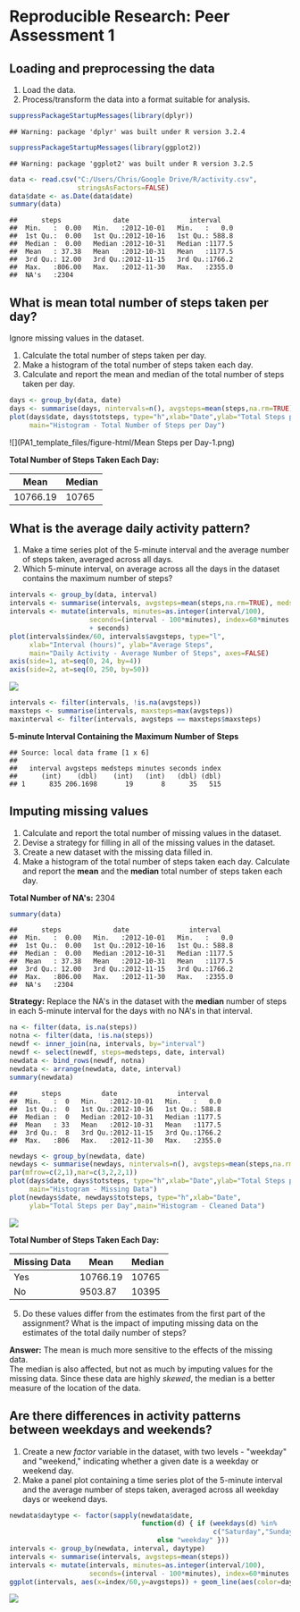 # Reproducible Research: Peer Assessment 1


## Loading and preprocessing the data

1. Load the data.  
2. Process/transform the data into a format suitable for analysis.  


```r
suppressPackageStartupMessages(library(dplyr))
```

```
## Warning: package 'dplyr' was built under R version 3.2.4
```

```r
suppressPackageStartupMessages(library(ggplot2))
```

```
## Warning: package 'ggplot2' was built under R version 3.2.5
```

```r
data <- read.csv("C:/Users/Chris/Google Drive/R/activity.csv", 
                 stringsAsFactors=FALSE)
data$date <- as.Date(data$date)
summary(data)
```

```
##      steps             date               interval     
##  Min.   :  0.00   Min.   :2012-10-01   Min.   :   0.0  
##  1st Qu.:  0.00   1st Qu.:2012-10-16   1st Qu.: 588.8  
##  Median :  0.00   Median :2012-10-31   Median :1177.5  
##  Mean   : 37.38   Mean   :2012-10-31   Mean   :1177.5  
##  3rd Qu.: 12.00   3rd Qu.:2012-11-15   3rd Qu.:1766.2  
##  Max.   :806.00   Max.   :2012-11-30   Max.   :2355.0  
##  NA's   :2304
```


## What is mean total number of steps taken per day?

Ignore missing values in the dataset.  
1. Calculate the total number of steps taken per day.  
2. Make a histogram of the total number of steps taken each day.  
3. Calculate and report the mean and median of the total number of steps taken 
per day.  


```r
days <- group_by(data, date)
days <- summarise(days, nintervals=n(), avgsteps=mean(steps,na.rm=TRUE), totsteps=nintervals*avgsteps)
plot(days$date, days$totsteps, type="h",xlab="Date",ylab="Total Steps per Day",
     main="Histogram - Total Number of Steps per Day")
```

![](PA1_template_files/figure-html/Mean Steps per Day-1.png)<!-- -->

__Total Number of Steps Taken Each Day:__  

   Mean   |   Median  
--------- | -----------  
10766.19 | 10765  


## What is the average daily activity pattern?

1. Make a time series plot of the 5-minute interval and the average number of 
steps taken, averaged across all days.
2. Which 5-minute interval, on average across all the days in the dataset 
contains the maximum number of steps?

```r
intervals <- group_by(data, interval)
intervals <- summarise(intervals, avgsteps=mean(steps,na.rm=TRUE), medsteps=median(steps,na.rm=TRUE))
intervals <- mutate(intervals, minutes=as.integer(interval/100), 
                    seconds=(interval - 100*minutes), index=60*minutes 
                    + seconds)
plot(intervals$index/60, intervals$avgsteps, type="l", 
     xlab="Interval (hours)", ylab="Average Steps", 
     main="Daily Activity - Average Number of Steps", axes=FALSE)
axis(side=1, at=seq(0, 24, by=4))
axis(side=2, at=seq(0, 250, by=50))
```

![](PA1_template_files/figure-html/unnamed-chunk-1-1.png)<!-- -->

```r
intervals <- filter(intervals, !is.na(avgsteps))
maxsteps <- summarise(intervals, maxsteps=max(avgsteps))
maxinterval <- filter(intervals, avgsteps == maxsteps$maxsteps)
```

__5-minute Interval Containing the Maximum Number of Steps__  

```
## Source: local data frame [1 x 6]
## 
##   interval avgsteps medsteps minutes seconds index
##      (int)    (dbl)    (int)   (int)   (dbl) (dbl)
## 1      835 206.1698       19       8      35   515
```


## Imputing missing values

1. Calculate and report the total number of missing values in the dataset.  
2. Devise a strategy for filling in all of the missing values in the dataset.  
3. Create a new dataset with the missing data filled in.  
4. Make a histogram of the total number of steps taken each day.  Calculate and 
report the __mean__ and the __median__ total number of steps taken each day.  

__Total Number of NA's:__ 2304


```r
summary(data)
```

```
##      steps             date               interval     
##  Min.   :  0.00   Min.   :2012-10-01   Min.   :   0.0  
##  1st Qu.:  0.00   1st Qu.:2012-10-16   1st Qu.: 588.8  
##  Median :  0.00   Median :2012-10-31   Median :1177.5  
##  Mean   : 37.38   Mean   :2012-10-31   Mean   :1177.5  
##  3rd Qu.: 12.00   3rd Qu.:2012-11-15   3rd Qu.:1766.2  
##  Max.   :806.00   Max.   :2012-11-30   Max.   :2355.0  
##  NA's   :2304
```

__Strategy:__
Replace the NA's in the dataset with the __median__ number of steps in each 
5-minute interval for the days with no NA's in that interval.  


```r
na <- filter(data, is.na(steps))
notna <- filter(data, !is.na(steps))
newdf <- inner_join(na, intervals, by="interval")
newdf <- select(newdf, steps=medsteps, date, interval)
newdata <- bind_rows(newdf, notna)
newdata <- arrange(newdata, date, interval)
summary(newdata)
```

```
##      steps          date               interval     
##  Min.   :  0   Min.   :2012-10-01   Min.   :   0.0  
##  1st Qu.:  0   1st Qu.:2012-10-16   1st Qu.: 588.8  
##  Median :  0   Median :2012-10-31   Median :1177.5  
##  Mean   : 33   Mean   :2012-10-31   Mean   :1177.5  
##  3rd Qu.:  8   3rd Qu.:2012-11-15   3rd Qu.:1766.2  
##  Max.   :806   Max.   :2012-11-30   Max.   :2355.0
```


```r
newdays <- group_by(newdata, date)
newdays <- summarise(newdays, nintervals=n(), avgsteps=mean(steps,na.rm=TRUE), totsteps=nintervals*avgsteps)
par(mfrow=c(2,1),mar=c(3,2,2,1))
plot(days$date, days$totsteps, type="h",xlab="Date",ylab="Total Steps per Day",
     main="Histogram - Missing Data")
plot(newdays$date, newdays$totsteps, type="h",xlab="Date",
     ylab="Total Steps per Day",main="Histogram - Cleaned Data")
```

![](PA1_template_files/figure-html/unnamed-chunk-5-1.png)<!-- -->

__Total Number of Steps Taken Each Day:__  

Missing Data |   Mean   |   Median  
------------ | --------- | -----------  
Yes | 10766.19 | 10765  
No | 9503.87 | 10395

5. Do these values differ from the estimates from the first part of the 
assignment? What is the impact of imputing missing data on the estimates of the 
total daily number of steps?  

__Answer:__ The mean is much more sensitive to the effects of the missing data.  
The median is also affected, but not as much by imputing values for the missing 
data.  Since these data are highly _skewed_, the median is a better measure of 
the location of the data.  


## Are there differences in activity patterns between weekdays and weekends?

1. Create a new _factor_ variable in the dataset, with two levels - "weekday" 
and "weekend," indicating whether a given date is a weekday or weekend day.  
2. Make a panel plot containing a time series plot of the 5-minute interval and 
the average number of steps taken, averaged across all weekday days or weekend days.  


```r
newdata$daytype <- factor(sapply(newdata$date, 
                                 function(d) { if (weekdays(d) %in% 
                                                   c("Saturday","Sunday")) "weekend" 
                                     else "weekday" }))
intervals <- group_by(newdata, interval, daytype)
intervals <- summarise(intervals, avgsteps=mean(steps))
intervals <- mutate(intervals, minutes=as.integer(interval/100), 
                    seconds=(interval - 100*minutes), index=60*minutes + seconds)
ggplot(intervals, aes(x=index/60,y=avgsteps)) + geom_line(aes(color=daytype)) + scale_x_discrete(breaks=seq(0,24,by=4)) + xlab("Interval (hours)") + ylab("Average Steps (5 minute interval)") + ggtitle("Activity - By Day Type") + facet_wrap(~daytype,nrow=2) + theme_minimal()
```

![](PA1_template_files/figure-html/unnamed-chunk-6-1.png)<!-- -->
